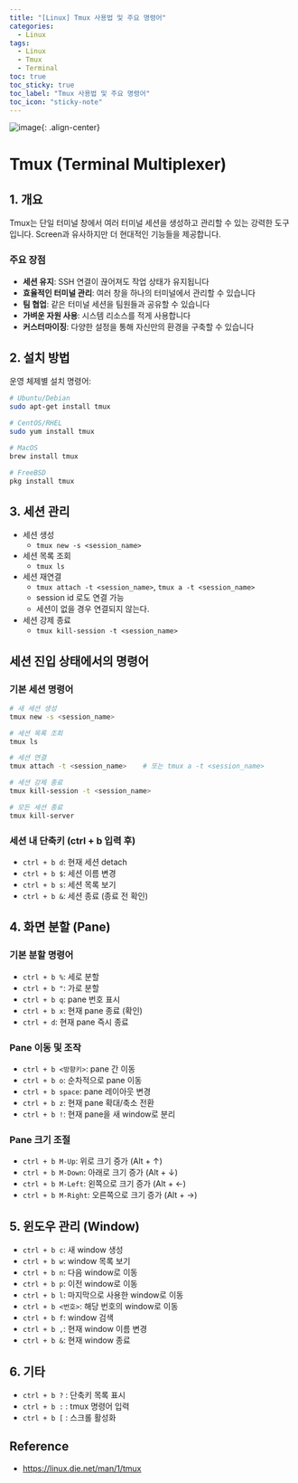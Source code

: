 ```yaml
---
title: "[Linux] Tmux 사용법 및 주요 명령어"
categories:
  - Linux
tags:
  - Linux
  - Tmux
  - Terminal
toc: true
toc_sticky: true
toc_label: "Tmux 사용법 및 주요 명령어"
toc_icon: "sticky-note"
---
```


![image](https://github.com/user-attachments/assets/1243d109-3cb6-4b51-9b7e-8bf269dae017){: .align-center}


# Tmux (Terminal Multiplexer)

## 1. 개요
Tmux는 단일 터미널 창에서 여러 터미널 세션을 생성하고 관리할 수 있는 강력한 도구입니다. Screen과 유사하지만 더 현대적인 기능들을 제공합니다.

### 주요 장점
- **세션 유지**: SSH 연결이 끊어져도 작업 상태가 유지됩니다
- **효율적인 터미널 관리**: 여러 창을 하나의 터미널에서 관리할 수 있습니다
- **팀 협업**: 같은 터미널 세션을 팀원들과 공유할 수 있습니다
- **가벼운 자원 사용**: 시스템 리소스를 적게 사용합니다
- **커스터마이징**: 다양한 설정을 통해 자신만의 환경을 구축할 수 있습니다

## 2. 설치 방법
운영 체제별 설치 명령어:
```bash
# Ubuntu/Debian
sudo apt-get install tmux

# CentOS/RHEL
sudo yum install tmux

# MacOS
brew install tmux

# FreeBSD
pkg install tmux
```

## 3. 세션 관리
- 세션 생성
  - `tmux new -s <session_name>`
- 세션 목록 조회
  - `tmux ls`
- 세션 재연결
  - `tmux attach -t <session_name>`, `tmux a -t <session_name>`
  - session id 로도 연결 가능
  - 세션이 없을 경우 연결되지 않는다.
- 세션 강제 종료
  - `tmux kill-session -t <session_name>`

## 세션 진입 상태에서의 명령어

### 기본 세션 명령어

```bash
# 새 세션 생성
tmux new -s <session_name>

# 세션 목록 조회
tmux ls

# 세션 연결
tmux attach -t <session_name>    # 또는 tmux a -t <session_name>

# 세션 강제 종료
tmux kill-session -t <session_name>

# 모든 세션 종료
tmux kill-server
```

### 세션 내 단축키 (ctrl + b 입력 후)
- `ctrl + b d`: 현재 세션 detach
- `ctrl + b $`: 세션 이름 변경
- `ctrl + b s`: 세션 목록 보기
- `ctrl + b &`: 세션 종료 (종료 전 확인)

## 4. 화면 분할 (Pane)

### 기본 분할 명령어
- `ctrl + b %`: 세로 분할
- `ctrl + b "`: 가로 분할
- `ctrl + b q`: pane 번호 표시
- `ctrl + b x`: 현재 pane 종료 (확인)
- `ctrl + d`: 현재 pane 즉시 종료

### Pane 이동 및 조작
- `ctrl + b <방향키>`: pane 간 이동
- `ctrl + b o`: 순차적으로 pane 이동
- `ctrl + b space`: pane 레이아웃 변경
- `ctrl + b z`: 현재 pane 확대/축소 전환
- `ctrl + b !`: 현재 pane을 새 window로 분리

### Pane 크기 조절
- `ctrl + b M-Up`: 위로 크기 증가 (Alt + ↑)
- `ctrl + b M-Down`: 아래로 크기 증가 (Alt + ↓)
- `ctrl + b M-Left`: 왼쪽으로 크기 증가 (Alt + ←)
- `ctrl + b M-Right`: 오른쪽으로 크기 증가 (Alt + →)

## 5. 윈도우 관리 (Window)
- `ctrl + b c`: 새 window 생성
- `ctrl + b w`: window 목록 보기
- `ctrl + b n`: 다음 window로 이동
- `ctrl + b p`: 이전 window로 이동
- `ctrl + b l`: 마지막으로 사용한 window로 이동
- `ctrl + b <번호>`: 해당 번호의 window로 이동
- `ctrl + b f`: window 검색
- `ctrl + b ,`: 현재 window 이름 변경
- `ctrl + b &`: 현재 window 종료

## 6. 기타
- `ctrl + b ?` : 단축키 목록 표시
- `ctrl + b :` : tmux 명령어 입력
- `ctrl + b [` : 스크롤 활성화

## Reference
- https://linux.die.net/man/1/tmux
